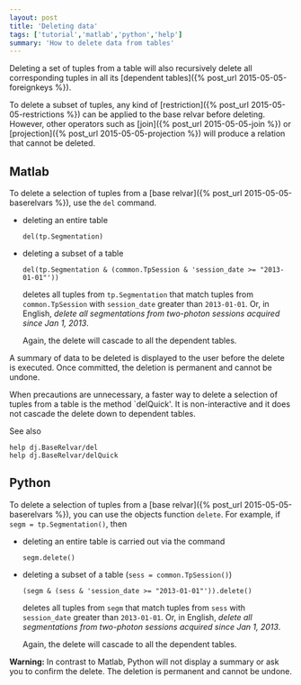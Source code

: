 ```yaml
---
layout: post
title: 'Deleting data'
tags: ['tutorial','matlab','python','help']
summary: 'How to delete data from tables'
---
```


Deleting a set of tuples from a table will also recursively delete all corresponding tuples in all its [dependent tables]({% post_url 2015-05-05-foreignkeys %}).

To delete a subset of tuples, any kind of [restriction]({% post_url 2015-05-05-restrictions %}) can be applied to the base relvar before deleting. However, other operators such as [join]({% post_url 2015-05-05-join %}) or [projection]({% post_url 2015-05-05-projection %}) will produce a relation that cannot be deleted. 


## Matlab 

To delete a selection of tuples from a [base relvar]({% post_url 2015-05-05-baserelvars %}), use the `del` command. 

* deleting an entire table
	```
	del(tp.Segmentation)
	```

* deleting a subset of a table 

	```
	del(tp.Segmentation & (common.TpSession & 'session_date >= "2013-01-01"'))
	```

	deletes all tuples from `tp.Segmentation` that match tuples from `common.TpSession` with `session_date` greater than `2013-01-01`. Or, in English, _delete all segmentations from two-photon sessions acquired since Jan 1, 2013_.

	Again, the delete will cascade to all the dependent tables.

A summary of data to be deleted is displayed to the user before the delete is executed. Once committed, the deletion is permanent and cannot be undone.

When precautions are unnecessary, a faster way to delete a selection of tuples from a table is the method `delQuick'. It is non-interactive and it does not cascade the delete down to dependent tables.

See also

```
help dj.BaseRelvar/del
help dj.BaseRelvar/delQuick
```

## Python

To delete a selection of tuples from a [base relvar]({% post_url 2015-05-05-baserelvars %}), you can use the objects function `delete`. For example, if `segm = tp.Segmentation()`, then 

* deleting an entire table is carried out via the command
	```
	segm.delete()
	```

* deleting a subset of a table (`sess = common.TpSession()`)

	```
	(segm & (sess & 'session_date >= "2013-01-01"')).delete()
	```

	deletes all tuples from `segm` that match tuples from `sess` with `session_date` greater than `2013-01-01`. Or, in English, _delete all segmentations from two-photon sessions acquired since Jan 1, 2013_.

	Again, the delete will cascade to all the dependent tables.

**Warning:** In contrast to Matlab, Python will not display a summary or ask you to confirm the delete. The deletion is permanent and cannot be undone.

